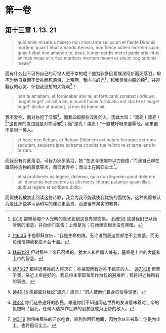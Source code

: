 # 第一卷
## 第十三章 1. 13. 21

> quid enim miserius misero non miserante se ipsum et flente Didonis mortem, quae fiebat amando Aenean, non flente autem mortem suam, quae fiebat non amando te, deus, lumen cordis mei et panis oris intus animae meae et virtus maritans mentem meam et sinum cogitationis meae?

而有什么比不可怜自己的可怜人更不幸的呢？他为狄多因爱埃涅阿斯而死落泪，却不为他自身因不爱祢而死落泪，上帝啊，我内心的光[^2]，和我灵魂内腔的粮[^3]，并迎娶我的心灵、怀抱我思想的大能啊[^4]！
<!-- 在我的心灵和我思想深处生出生命的 -->
<!-- 迎娶我的心灵和我思想深处的大能啊 -->

[^2]: [约1:9](https://biblehub.com/john/1-9.htm) 那赐给每个人光明的真光正到这世界里面来。 [约壹1:5](https://biblehub.com/1_john/1-5.htm) 这是我们已从祂听到的消息，并向你们宣告：上帝是光；在祂里面根本没有黑暗。
[^3]: [约6:35](https://biblehub.com/john/6-35.htm) 于是耶稣宣告，“我是生命的粮。无论谁到我这里都绝不会挨饿，而无论谁信仰我都绝不会干渴。
[^4]: [林前1:24](https://biblehub.com/1_corinthians/1-24.htm) 但对那些上帝已召唤的，犹太人和希腊人兼有，基督是上帝的大能和上帝的智慧。

> non te amabam, et fornicabar abs te, et fornicanti sonabat undique: 'euge! euge!' amicitia enim mundi huius fornicatio est abs te et 'euge! euge!' dicitur ut pudeat, si non ita homo sit. 

我不爱祢，而对祢犯了淫邪[^5]。而我四周那些淫乱的人，因此大叫：“漂亮！漂亮！[^6]”这世界的友谊就是对祢淫邪[^7]；而“漂亮！漂亮！”一直被呼喊来羞辱他，如果他不是同一类人。
<!-- 而不这样作为一个人而存在 -->

[^5]: [诗73:27](https://biblehub.com/psalms/73-27.htm) 那些远离祢的人将灭亡；祢摧毁所有对祢不信实的人。 [诗73:28](https://biblehub.com/psalms/73-28.htm) 但至于我，亲近上帝是好的。我已将主宰耶和华作为我的避难所；我将讲述祢所有的事迹。
[^6]: [诗40:15](https://biblehub.com/psalms/40-15.htm) 愿那些对我说“漂亮！漂亮！”的人被他们自身的耻辱惊骇。
[^7]: [雅4:4](https://biblehub.com/james/4-4.htm) 你们这些通奸的族民，难道你们不知道同这世界的友谊意味着对上帝的仇恨吗？因此，任何人选择作世界的朋友就成为上帝的敌人。

> et haec non flebam, et flebam Didonem extinctam ferroque extrema secutam, sequens ipse extrema condita tua relicto te et terra iens in terram.

而我没有对此落泪，可我为狄多落泪，她 “在追寻极端中以刀自绝，”而我自己却在跟随祢造物的最低等次，而已舍弃祢；而尘土在回归尘土[^8]。

[^8]: [创3:19](https://biblehub.com/genesis/3-19.htm) 你将由眉头的汗水吃食，直到你回归地面，因为你从它被取；你是为尘土，也将回归尘土。

> et si prohiberer ea legere, dolerem, quia non legerem quod dolerem. tali dementia honestiores et uberiores litterae putantur quam illae quibus legere et scribere didici.

而假使我被禁止阅读这些诗歌，我会为我不能读使我忧伤的而忧伤。这种疯癫被认为是比那些学习读和写的课程更高贵、而更富有果实的教育。